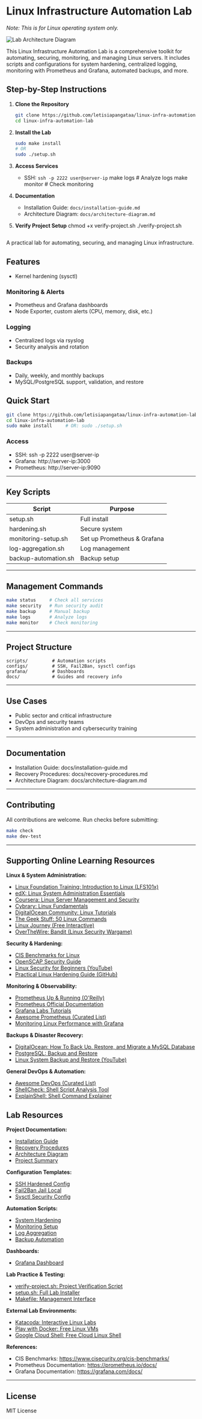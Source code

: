 # Linux Infrastructure Automation Lab

*Note: This is for Linux operating system only.*

![Lab Architecture Diagram](linux-infra-automation-lab.png)

This Linux Infrastructure Automation Lab is a comprehensive toolkit for automating, securing, monitoring, and managing Linux servers. It includes scripts and configurations for system hardening, centralized logging, monitoring with Prometheus and Grafana, automated backups, and more.

## Step-by-Step Instructions

1. **Clone the Repository**
	```bash
	git clone https://github.com/letisiapangataa/linux-infra-automation-lab.git
	cd linux-infra-automation-lab
	```

2. **Install the Lab**
	```bash
	sudo make install
	# OR
	sudo ./setup.sh
	```
3. **Access Services**
	- SSH: `ssh -p 2222 user@server-ip`
	make logs       # Analyze logs
	make monitor    # Check monitoring

5. **Documentation**
	- Installation Guide: `docs/installation-guide.md`
	- Architecture Diagram: `docs/architecture-diagram.md`

6. **Verify Project Setup**
	chmod +x verify-project.sh
	./verify-project.sh
	```

A practical lab for automating, securing, and managing Linux infrastructure.


## Features

- Kernel hardening (sysctl)

### Monitoring & Alerts
- Prometheus and Grafana dashboards
- Node Exporter, custom alerts (CPU, memory, disk, etc.)

### Logging
- Centralized logs via rsyslog
- Security analysis and rotation

### Backups
- Daily, weekly, and monthly backups
- MySQL/PostgreSQL support, validation, and restore


## Quick Start

```bash
git clone https://github.com/letisiapangataa/linux-infra-automation-lab.git
cd linux-infra-automation-lab
sudo make install     # OR: sudo ./setup.sh
```

### Access
- SSH: ssh -p 2222 user@server-ip
- Grafana: http://server-ip:3000
- Prometheus: http://server-ip:9090

---

## Key Scripts

| Script                | Purpose                    |
|-----------------------|----------------------------|
| setup.sh              | Full install               |
| hardening.sh          | Secure system              |
| monitoring-setup.sh   | Set up Prometheus & Grafana|
| log-aggregation.sh    | Log management             |
| backup-automation.sh  | Backup setup               |

---

## Management Commands

```bash
make status     # Check all services
make security   # Run security audit
make backup     # Manual backup
make logs       # Analyze logs
make monitor    # Check monitoring
```

---

## Project Structure

```
scripts/         # Automation scripts
configs/         # SSH, Fail2Ban, sysctl configs
grafana/         # Dashboards
docs/            # Guides and recovery info
```

---

## Use Cases

- Public sector and critical infrastructure
- DevOps and security teams
- System administration and cybersecurity training

---

## Documentation

- Installation Guide: docs/installation-guide.md  
- Recovery Procedures: docs/recovery-procedures.md  
- Architecture Diagram: docs/architecture-diagram.md

---

## Contributing

All contributions are welcome. Run checks before submitting:

```bash
make check
make dev-test
```

---

## Supporting Online Learning Resources

**Linux & System Administration:**
- [Linux Foundation Training: Introduction to Linux (LFS101x)](https://training.linuxfoundation.org/training/introduction-to-linux/)
- [edX: Linux System Administration Essentials](https://www.edx.org/learn/linux)
- [Coursera: Linux Server Management and Security](https://www.coursera.org/learn/linux-server-management-security)
- [Cybrary: Linux Fundamentals](https://www.cybrary.it/course/linux-fundamentals/)
- [DigitalOcean Community: Linux Tutorials](https://www.digitalocean.com/community/tutorials)
- [The Geek Stuff: 50 Linux Commands](https://www.thegeekstuff.com/2010/11/50-linux-commands/)
- [Linux Journey (Free Interactive)](https://linuxjourney.com/)
- [OverTheWire: Bandit (Linux Security Wargame)](https://overthewire.org/wargames/bandit/)

**Security & Hardening:**
- [CIS Benchmarks for Linux](https://www.cisecurity.org/cis-benchmarks/)
- [OpenSCAP Security Guide](https://www.open-scap.org/security-policies/scap-security-guide/)
- [Linux Security for Beginners (YouTube)](https://www.youtube.com/watch?v=V2aq5M3Q76U)
- [Practical Linux Hardening Guide (GitHub)](https://github.com/trimstray/the-practical-linux-hardening-guide)

**Monitoring & Observability:**
- [Prometheus Up & Running (O'Reilly)](https://www.oreilly.com/library/view/prometheus-up/9781492034131/)
- [Prometheus Official Documentation](https://prometheus.io/docs/)
- [Grafana Labs Tutorials](https://grafana.com/tutorials/)
- [Awesome Prometheus (Curated List)](https://github.com/roaldnefs/awesome-prometheus)
- [Monitoring Linux Performance with Grafana](https://grafana.com/blog/2021/03/31/how-to-monitor-linux-server-performance-with-grafana/)

**Backups & Disaster Recovery:**
- [DigitalOcean: How To Back Up, Restore, and Migrate a MySQL Database](https://www.digitalocean.com/community/tutorials/how-to-back-up-restore-and-migrate-a-mysql-database-on-ubuntu-20-04)
- [PostgreSQL: Backup and Restore](https://www.postgresql.org/docs/current/backup-dump.html)
- [Linux System Backup and Restore (YouTube)](https://www.youtube.com/watch?v=QvQZbYb2p2A)

**General DevOps & Automation:**
- [Awesome DevOps (Curated List)](https://github.com/ligurio/awesome-devops)
- [ShellCheck: Shell Script Analysis Tool](https://www.shellcheck.net/)
- [ExplainShell: Shell Command Explainer](https://explainshell.com/)

## Lab Resources

**Project Documentation:**
- [Installation Guide](docs/installation-guide.md)
- [Recovery Procedures](docs/recovery-procedures.md)
- [Architecture Diagram](docs/architecture-diagram.md)
- [Project Summary](PROJECT-SUMMARY.md)

**Configuration Templates:**
- [SSH Hardened Config](configs/sshd_config_hardened)
- [Fail2Ban Jail Local](configs/fail2ban_jail.local)
- [Sysctl Security Config](configs/sysctl_security.conf)

**Automation Scripts:**
- [System Hardening](scripts/hardening.sh)
- [Monitoring Setup](scripts/monitoring-setup.sh)
- [Log Aggregation](scripts/log-aggregation.sh)
- [Backup Automation](scripts/backup-automation.sh)

**Dashboards:**
- [Grafana Dashboard](grafana/linux-infrastructure-dashboard.json)

**Lab Practice & Testing:**
- [verify-project.sh: Project Verification Script](verify-project.sh)
- [setup.sh: Full Lab Installer](setup.sh)
- [Makefile: Management Interface](Makefile)

**External Lab Environments:**
- [Katacoda: Interactive Linux Labs](https://www.katacoda.com/courses/linux)
- [Play with Docker: Free Linux VMs](https://labs.play-with-docker.com/)
- [Google Cloud Shell: Free Cloud Linux Shell](https://shell.cloud.google.com/)

**References:**
- CIS Benchmarks: https://www.cisecurity.org/cis-benchmarks/  
- Prometheus Documentation: https://prometheus.io/docs/  
- Grafana Documentation: https://grafana.com/docs/

---

## License

MIT License



